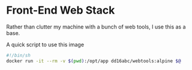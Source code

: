 # Front-End Web Stack

Rather than clutter my machine with a bunch of web tools, I use this as a base.

A quick script to use this image
```bash
#!/bin/sh
docker run -it --rm -v $(pwd):/opt/app dd16abc/webtools:alpine $@
```
